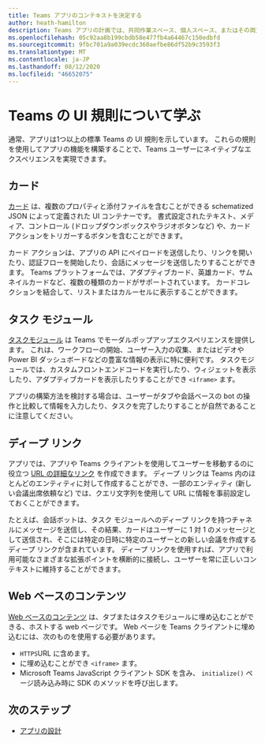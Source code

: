 ```yaml
---
title: Teams アプリのコンテキストを決定する
author: heath-hamilton
description: Teams アプリの計画では、共同作業スペース、個人スペース、またはその両方でアプリを使用するかどうかを決定する必要があります。
ms.openlocfilehash: 05c92aa8b199cbdb58e477fb4a64467c150edbfd
ms.sourcegitcommit: 9fbc701a9a039ecdc360aefbe86df52b9c3593f3
ms.translationtype: MT
ms.contentlocale: ja-JP
ms.lasthandoff: 08/12/2020
ms.locfileid: "46652075"
---
```

# <a name="getting-to-know-teams-ui-conventions"></a>Teams の UI 規則について学ぶ

通常、アプリは1つ以上の標準 Teams の UI 規則を示しています。 これらの規則を使用してアプリの機能を構築することで、Teams ユーザーにネイティブなエクスペリエンスを実現できます。

## <a name="cards"></a>カード

[カード](~/task-modules-and-cards/what-are-cards.md) は、複数のプロパティと添付ファイルを含むことができる schematized JSON によって定義された UI コンテナーです。 書式設定されたテキスト、メディア、コントロール (ドロップダウンボックスやラジオボタンなど) や、カードアクションをトリガーするボタンを含むことができます。

カード アクションは、アプリの API にペイロードを送信したり、リンクを開いたり、認証フローを開始したり、会話にメッセージを送信したりすることができます。 Teams プラットフォームでは、アダプティブカード、英雄カード、サムネイルカードなど、複数の種類のカードがサポートされています。 カードコレクションを結合して、リストまたはカルーセルに表示することができます。

## <a name="task-modules"></a>タスク モジュール

[タスクモジュール](~/task-modules-and-cards/what-are-task-modules.md) は Teams でモーダルポップアップエクスペリエンスを提供します。 これは、ワークフローの開始、ユーザー入力の収集、またはビデオや Power BI ダッシュボードなどの豊富な情報の表示に特に便利です。 タスクモジュールでは、カスタムフロントエンドコードを実行したり、ウィジェットを表示したり、アダプティブカードを表示したりすることができ `<iframe>` ます。

アプリの構築方法を検討する場合は、ユーザーがタブや会話ベースの bot の操作と比較して情報を入力したり、タスクを完了したりすることが自然であることに注意してください。

## <a name="deep-links"></a>ディープ リンク

アプリでは、アプリや Teams クライアントを使用してユーザーを移動するのに役立つ [URL の詳細なリンク](~/concepts/build-and-test/deep-links.md) を作成できます。 ディープ リンクは Teams 内のほとんどのエンティティに対して作成することができ、一部のエンティティ (新しい会議出席依頼など) では、クエリ文字列を使用して URL に情報を事前設定しておくことができます。 

たとえば、会話ボットは、タスク モジュールへのディープ リンクを持つチャネルにメッセージを送信し、その結果、カードはユーザーに 1 対 1 のメッセージとして送信され、そこには特定の日時に特定のユーザーとの新しい会議を作成するディープ リンクが含まれています。 ディープ リンクを使用すれば、アプリで利用可能なさまざまな拡張ポイントを横断的に接続し、ユーザーを常に正しいコンテキストに維持することができます。

## <a name="web-based-content"></a>Web ベースのコンテンツ

[Web ベースのコンテンツ](~/tabs/how-to/create-tab-pages/content-page.md) は、タブまたはタスクモジュールに埋め込むことができる、ホストする web ページです。 Web ページを Teams クライアントに埋め込むには、次のものを使用する必要があります。

* `HTTPS`URL に含めます。
* に埋め込むことができ `<iframe>` ます。
* Microsoft Teams JavaScript クライアント SDK を含み、 `initialize()` ページ読み込み時に SDK のメソッドを呼び出します。

## <a name="next-steps"></a>次のステップ

* [アプリの設計](../../tabs/design/tabs.md)
